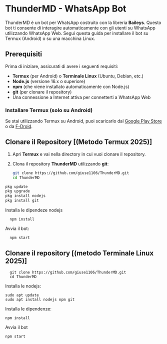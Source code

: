 # ThunderMD - WhatsApp Bot

ThunderMD è un bot per WhatsApp costruito con la libreria **Baileys**. Questo bot ti consente di interagire automaticamente con gli utenti su WhatsApp utilizzando WhatsApp Web. Segui questa guida per installare il bot su Termux (Android) o su una macchina Linux.

## Prerequisiti

Prima di iniziare, assicurati di avere i seguenti requisiti:

- **Termux** (per Android) o **Terminale Linux** (Ubuntu, Debian, etc.)
- **Node.js** (versione 16.x o superiore)
- **npm** (che viene installato automaticamente con Node.js)
- **git** (per clonare il repository)
- Una connessione a Internet attiva per connetterti a WhatsApp Web

### Installare Termux (solo su Android)

Se stai utilizzando Termux su Android, puoi scaricarlo dal [Google Play Store](https://play.google.com/store/apps/details?id=com.termux) o da [F-Droid](https://f-droid.org/packages/com.termux/).

## Clonare il Repository [(Metodo Termux 2025)]

1. Apri **Termux** e vai nella directory in cui vuoi clonare il repository.
2. Clona il repository **ThunderMD** utilizzando **git**:

   ```bash
   git clone https://github.com/giuse1106/ThunderMD.git
   cd ThunderMD
   ```

  ```bash
  pkg update
  pkg upgrade
  pkg install nodejs
  pkg install git
```
Installa le dipendeze nodejs
```
  npm install
```

Avvia il bot:

```
  npm start
```

## Clonare il repository [(metodo Terminale Linux 2025)]

```
  git clone https://github.com/giuse1106/ThunderMD.git
  cd ThunderMD
```

Installa le nodejs:
```
sudo apt update
sudo apt install nodejs npm git
```

Installa le dipendenze:
```
npm install
```

Avvia il bot

```
npm start
```
